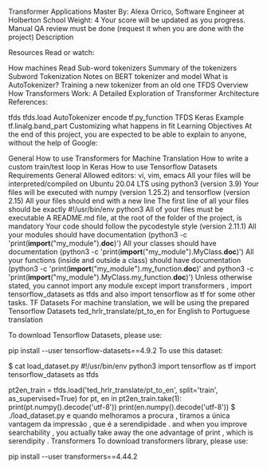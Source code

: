 Transformer Applications
 Master
 By: Alexa Orrico, Software Engineer at Holberton School
 Weight: 4
 Your score will be updated as you progress.
 Manual QA review must be done (request it when you are done with the project)
Description


Resources
Read or watch:

How machines Read
Sub-word tokenizers
Summary of the tokenizers
Subword Tokenization
Notes on BERT tokenizer and model
What is AutoTokenizer?
Training a new tokenizer from an old one
TFDS Overview
How Transformers Work: A Detailed Exploration of Transformer Architecture
References:

tfds
tfds.load
AutoTokenizer
encode
tf.py_function
TFDS Keras Example
tf.linalg.band_part
Customizing what happens in fit
Learning Objectives
At the end of this project, you are expected to be able to explain to anyone, without the help of Google:

General
How to use Transformers for Machine Translation
How to write a custom train/test loop in Keras
How to use Tensorflow Datasets
Requirements
General
Allowed editors: vi, vim, emacs
All your files will be interpreted/compiled on Ubuntu 20.04 LTS using python3 (version 3.9)
Your files will be executed with numpy (version 1.25.2) and tensorflow (version 2.15)
All your files should end with a new line
The first line of all your files should be exactly #!/usr/bin/env python3
All of your files must be executable
A README.md file, at the root of the folder of the project, is mandatory
Your code should follow the pycodestyle style (version 2.11.1)
All your modules should have documentation (python3 -c 'print(__import__("my_module").__doc__)')
All your classes should have documentation (python3 -c 'print(__import__("my_module").MyClass.__doc__)')
All your functions (inside and outside a class) should have documentation (python3 -c 'print(__import__("my_module").my_function.__doc__)' and python3 -c 'print(__import__("my_module").MyClass.my_function.__doc__)')
Unless otherwise stated, you cannot import any module except import transformers , import tensorflow_datasets as tfds and also import tensorflow as tf for some other tasks.
TF Datasets
For machine translation, we will be using the prepared Tensorflow Datasets ted_hrlr_translate/pt_to_en for English to Portuguese translation

To download Tensorflow Datasets, please use:

pip install --user tensorflow-datasets==4.9.2
To use this dataset:

$ cat load_dataset.py
#!/usr/bin/env python3
import tensorflow as tf
import tensorflow_datasets as tfds

pt2en_train = tfds.load('ted_hrlr_translate/pt_to_en', split='train', as_supervised=True)
for pt, en in pt2en_train.take(1):
  print(pt.numpy().decode('utf-8'))
  print(en.numpy().decode('utf-8'))
$ ./load_dataset.py
e quando melhoramos a procura , tiramos a única vantagem da impressão , que é a serendipidade .
and when you improve searchability , you actually take away the one advantage of print , which is serendipity .
Transformers
To download transformers library, please use:

pip install --user transformers==4.44.2
